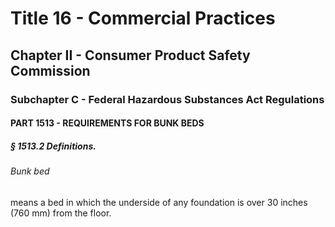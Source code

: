 
# Title 16 - Commercial Practices
## Chapter II - Consumer Product Safety Commission
### Subchapter C - Federal Hazardous Substances Act Regulations
#### PART 1513 - REQUIREMENTS FOR BUNK BEDS
##### § 1513.2 Definitions.
###### Bunk bed

means a bed in which the underside of any foundation is over 30 inches (760 mm) from the floor.
